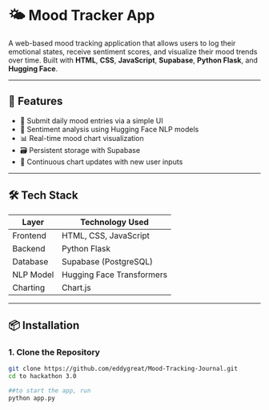 # 🌤️ Mood Tracker App

A web-based mood tracking application that allows users to log their emotional states, receive sentiment scores, and visualize their mood trends over time. Built with **HTML**, **CSS**, **JavaScript**, **Supabase**, **Python Flask**, and **Hugging Face**.

---

## 🚀 Features

- 🌈 Submit daily mood entries via a simple UI
- 🧠 Sentiment analysis using Hugging Face NLP models
- 📊 Real-time mood chart visualization
- 🗃️ Persistent storage with Supabase
- 🔁 Continuous chart updates with new user inputs

---

## 🛠️ Tech Stack

| Layer        | Technology Used           |
|--------------|---------------------------|
| Frontend     | HTML, CSS, JavaScript     |
| Backend      | Python Flask              |
| Database     | Supabase (PostgreSQL)     |
| NLP Model    | Hugging Face Transformers |
| Charting     | Chart.js         |

---

## 📦 Installation

### 1. Clone the Repository

```bash
git clone https://github.com/eddygreat/Mood-Tracking-Journal.git
cd to hackathon 3.0

##to start the app, run 
python app.py

